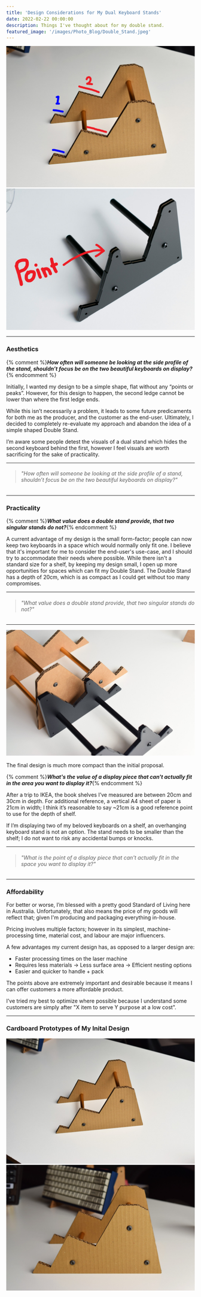 ```yaml
---
title: 'Design Considerations for My Dual Keyboard Stands'
date: 2022-02-22 00:00:00
description: Things I've thought about for my double stand.
featured_image: '/images/Photo_Blog/Double_Stand.jpeg'
---
```


<div class="gallery" data-columns="2">
	<img src="/images/Photo_Blog/Ledge.jpg">
	<img src="/images/Photo_Blog/Point.jpg">
</div>

---

### Aesthetics
{% comment %}**_How often will someone be looking at the side profile of the stand, shouldn’t focus be on the two beautiful keyboards on display?_** {% endcomment %}

Initially, I wanted my design to be a simple shape, flat without any “points or peaks”. However, for this design to happen, the second ledge cannot be lower than where the first ledge ends. 

While this isn’t necessarily a problem, it leads to some future predicaments for both me as the producer, and the customer as the end-user. Ultimately, I decided to completely re-evaluate my approach and abandon the idea of a simple shaped Double Stand. 

I’m aware some people detest the visuals of a dual stand which hides the second keyboard behind the first, however I feel visuals are worth sacrificing for the sake of practicality. 

---

>###### _"How often will someone be looking at the side profile of a stand, shouldn’t focus be on the two beautiful keyboards on display?"_

---

### Practicality
{% comment %}**_What value does a double stand provide, that two singular stands do not?_**{% endcomment %}

A current advantage of my design is the small form-factor; people can now keep two keyboards in a space which would normally only fit one. I believe that it's important for me to consider the end-user's use-case, and I should try to accommodate their needs where possible. While there isn't a standard size for a shelf, by keeping my design small, I open up more opportunities for spaces which can fit my Double Stand. The Double Stand has a depth of 20cm, which is as compact as I could get without too many compromises. 

---

>###### "_What value does a double stand provide, that two singular stands do not?"_

---

<div class="gallery2" data-columns="1">
<img src="/images/Photo_Blog/Double_Stand_C.jpeg">
<p>The final design is much more compact than the initial proposal.</p>
</div>

{% comment %}**_What's the value of a display piece that can't actually fit in the area you want to display it?_**{% endcomment %}

After a trip to IKEA, the book shelves I’ve measured are between 20cm and 30cm in depth. For additional reference, a vertical A4 sheet of paper is 21cm in width; I think it’s reasonable to say ~21cm is a good reference point to use for the depth of shelf. 

If I’m displaying two of my beloved keyboards on a shelf, an overhanging keyboard stand is not an option. The stand needs to be smaller than the shelf; I do not want to risk any accidental bumps or knocks.

---

>###### "_What is the point of a display piece that can't actually fit in the space you want to display it?"_

---

### Affordability

For better or worse, I’m blessed with a pretty good Standard of Living here in Australia. Unfortunately, that also means the price of my goods will reflect that; given I'm producing and packaging everything in-house. 

Pricing involves multiple factors; however in its simplest, machine-processing time, material cost, and labour are major influencers. 

A few advantages my current design has, as opposed to a larger design are:

* Faster processing times on the laser machine 
* Requires less materials -> Less surface area -> Efficient nesting options
* Easier and quicker to handle + pack

The points above are extremely important and desirable because it means I can offer customers a more affordable product.

I’ve tried my best to optimize where possible because I understand some customers are simply after "X item to serve Y purpose at a low cost". 
					
---
### Cardboard Prototypes of My Inital Design ###

<div class="gallery" data-columns="2">
	<img src="/images/Photo_Blog/Double_Stand_A.jpeg">
	<img src="/images/Photo_Blog/Double_Stand_D.jpeg">
</div>
